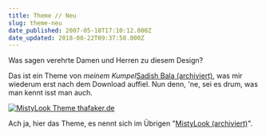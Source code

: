 ```yaml
---
title: Theme // Neu
slug: theme-neu
date_published: 2007-05-18T17:10:12.000Z
date_updated: 2018-08-22T09:37:58.000Z
---
```


Was sagen verehrte Damen und Herren zu diesem Design?

Das ist ein Theme von *meinem Kumpel*[Sadish Bala (archiviert)](http://web.archive.org/web/20070520082023/http://wpthemes.info:80/), was mir wiederum erst nach dem Download auffiel. Nun denn, 'ne, sei es drum,  was man kennt isst man auch.

[![MistyLook Theme thafaker.de](//picdump.thafaker.de/2007/07/sadishmisty.jpg)](http://picdump.thafaker.de/2007/07/sadishmisty.jpg)

Ach ja, hier das Theme, es nennt sich im Übrigen "[MistyLook (archiviert)](http://web.archive.org/web/20070521031101/http://wpthemes.info:80/misty-look/)".
